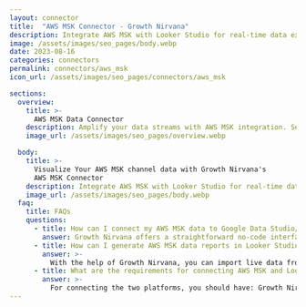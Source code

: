```yaml
---
layout: connector
title:  "AWS MSK Connector - Growth Nirvana"
description: Integrate AWS MSK with Looker Studio for real-time data experiences that fuel rapid decision-making.
image: /assets/images/seo_pages/body.webp
date: 2023-08-16
categories: connectors
permalink: connectors/aws_msk
icon_url: /assets/images/seo_pages/connectors/aws_msk

sections:
  overview:
    title: >-
      AWS MSK Data Connector
    description: Amplify your data streams with AWS MSK integration. Seamlessly channel real-time data from Amazon Managed Streaming for Apache Kafka into Looker Studio's analytical engine, empowering you with immediate insights for data-driven decisions.
    image_url: /assets/images/seo_pages/overview.webp

  body:
    title: >-
      Visualize Your AWS MSK channel data with Growth Nirvana's
      AWS MSK Connector
    description: Integrate AWS MSK with Looker Studio for real-time data experiences that fuel rapid decision-making.
    image_url: /assets/images/seo_pages/body.webp
  faq:
    title: FAQs
    questions:
      - title: How can I connect my AWS MSK data to Google Data Studio/Looker Studio?
        answer: Growth Nirvana offers a straightforward no-code interface to connect to AWS MSK data sources.
      - title: How can I generate AWS MSK data reports in Looker Studio?
        answer: >-
          With the help of Growth Nirvana, you can import live data from AWS MSK into Looker Studio. These data can be viewed in charts, tables, and dashboards to generate branded reports that can be shared instantly.
      - title: What are the requirements for connecting AWS MSK and Looker Studio?
        answer: >-
          For connecting the two platforms, you should have: Growth Nirvana Account and AWS MSK Ads Account
---
```

